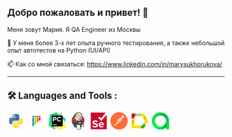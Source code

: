 ## Добро пожаловать и привет! 👋



Меня зовут Мария. Я QA Engineer из Москвы

🚀 У меня более 3-х лет опыта ручного тестирования, а также небольшой опыт автотестов на Python (UI/API)

📫 Как со мной связаться: https://www.linkedin.com/in/marysukhorukova/



______________

## :hammer_and_wrench: Languages and Tools :
<div>
    <img src="https://github.com/MarySukhorukova/MarySukhorukova/blob/main/img/python-original.svg" title="Python" alt="Python" width="40" height="40"/>&nbsp;
    <img src="https://github.com/MarySukhorukova/MarySukhorukova/blob/main/img/pytest-original.svg" title="Pytest" alt="Pytest" width="40" height="40"/>&nbsp;
      <img src="https://github.com/MarySukhorukova/MarySukhorukova/blob/main/img/pycharm-svgrepo-com.svg" title="PyCharm" alt="PyCharm" width="40" height="40"/>&nbsp;
  <img src="https://github.com/MarySukhorukova/MarySukhorukova/blob/main/img/jenkins-original.svg" title="Jenkins" alt="Jenkins" width="40" height="40"/>&nbsp;
  <img src="https://github.com/MarySukhorukova/MarySukhorukova/blob/main/img/selenium-original.svg" title="Selenium" alt="Selenium" width="40" height="40"/>&nbsp;
        <img src="https://github.com/MarySukhorukova/MarySukhorukova/blob/main/img/getpostman-icon.svg" title="Postman" alt="Postman" width="40" height="40"/>&nbsp;
    <img src="https://github.com/MarySukhorukova/MarySukhorukova/blob/main/img/Microsoft.VisualStudio.Services.Icons.Default.png" title="Allure Report" alt="Allure Report" width="40" height="40"/>&nbsp;
      <img src="https://github.com/MarySukhorukova/MarySukhorukova/blob/main/img/pluginIcon.svg" title="Allure TestOps" alt="Allure TestOps" width="40" height="40"/>&nbsp;
</div>
